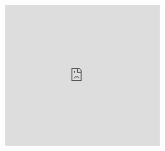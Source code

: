 <div align="center">
    <iframe
        src="https://gendered-news.imag.fr/metabase/public/dashboard/e16b681a-0541-4944-8d63-7ec5f271089b#titled=false"
        frameborder="0"
        width="100%"
        height="460"
        allowtransparency
    ></iframe>
</div>